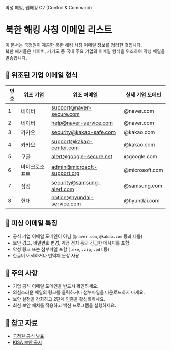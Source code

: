 악성 메일, 웹해킹 C2 (Control & Command)

# 북한 해킹 사칭 이메일 리스트  

이 문서는 국정원이 제공한 북한 해킹 사칭 이메일 정보를 정리한 것입니다.  
북한 해커들은 네이버, 카카오 등 국내 주요 기업의 이메일 형식을 위조하여 악성 메일을 발송합니다.  

## 📍 위조된 기업 이메일 형식  

| 번호 | 위조 기업 | 위조 이메일 | 실제 기업 도메인 |
|------|----------|------------|----------------|
| 1    | 네이버  | support@naver-secure.com | @naver.com |
| 2    | 네이버  | help@naver-service.com | @naver.com |
| 3    | 카카오  | security@kakao-safe.com | @kakao.com |
| 4    | 카카오  | support@kakao-center.com | @kakao.com |
| 5    | 구글    | alert@google-secure.net | @google.com |
| 6    | 마이크로소프트 | admin@microsoft-support.org | @microsoft.com |
| 7    | 삼성    | security@samsung-alert.com | @samsung.com |
| 8    | 현대    | notice@hyundai-service.com | @hyundai.com |

## 📌 피싱 이메일 특징  

- 공식 기업 이메일 도메인이 아님 (`@naver.com`, `@kakao.com` 등과 다름)
- 보안 경고, 비밀번호 변경, 계정 정지 등의 긴급한 메시지를 포함
- 악성 링크 또는 첨부파일 포함 (`.exe`, `.zip`, `.pdf` 등)
- 한글이 어색하거나 번역체 문장 사용

## 🚨 주의 사항  

- 기업 공식 이메일 도메인을 반드시 확인하세요.
- 의심스러운 메일의 링크를 클릭하거나 첨부파일을 다운로드하지 마세요.
- 보안 설정을 강화하고 2단계 인증을 활성화하세요.
- 최신 보안 패치를 적용하고 백신 프로그램을 실행하세요.

## 🔗 참고 자료  

- [국정원 공식 발표](https://www.nis.go.kr)
- [KISA 보안 공지](https://www.krcert.or.kr)
